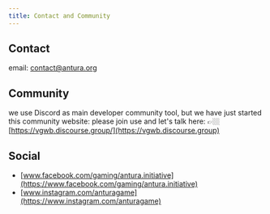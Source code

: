 ```yaml
---
title: Contact and Community
---
```


## Contact
email: [contact@antura.org](mailto:contact@antura.org)

## Community
we use Discord as main developer community tool, but we have just started this community website: please join use and let's talk here: 
👉🏼 [https://vgwb.discourse.group/](https://vgwb.discourse.group)

## Social

- [www.facebook.com/gaming/antura.initiative](https://www.facebook.com/gaming/antura.initiative)
- [www.instagram.com/anturagame](https://www.instagram.com/anturagame)
